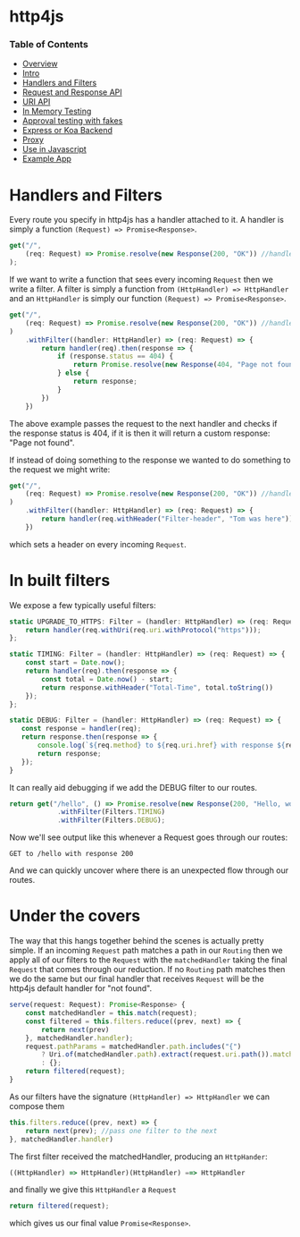 # http4js

### Table of Contents

- [Overview](/http4js/#basics)
- [Intro](/http4js/Intro/#intro)
- [Handlers and Filters](/http4js/Handlers-and-filters/#handlers-and-filters)
- [Request and Response API](/http4js/Request-and-response-api/#request-and-response-api)
- [URI API](/http4js/Uri-api/#uri-api)
- [In Memory Testing](/http4js/In-memory-testing/#in-memory-testing)
- [Approval testing with fakes](/http4js/Approval-testing-with-fakes/#approval-testing-with-fakes)
- [Express or Koa Backend](/http4js/Express-or-koa-backend/#express-or-koa-backend)
- [Proxy](/http4js/Proxy/#proxy)
- [Use in Javascript](/http4js/Use-in-javascript/#how-to-require-and-use-http4js-in-js)
- [Example App](https://github.com/TomShacham/http4js-eg)

# Handlers and Filters

Every route you specify in http4js has a handler attached to it. 
A handler is simply a function `(Request) => Promise<Response>`.

```typescript
get("/", 
    (req: Request) => Promise.resolve(new Response(200, "OK")) //handler
);
```

If we want to write a function that sees every incoming `Request` then we write a filter.
A filter is simply a function from `(HttpHandler) => HttpHandler` and an
`HttpHandler` is simply our function `(Request) => Promise<Response>`.

```typescript
get("/", 
    (req: Request) => Promise.resolve(new Response(200, "OK")) //handler
)
    .withFilter((handler: HttpHandler) => (req: Request) => {
        return handler(req).then(response => {
            if (response.status == 404) {
                return Promise.resolve(new Response(404, "Page not found"));
            } else {
                return response;
            }
        })
    })
```

The above example passes the request to the next handler and checks if the response status is 404, 
if it is then it will return a custom response: "Page not found".
 
If instead of doing something to the response we wanted to do something to the request we might write:

```typescript
get("/", 
    (req: Request) => Promise.resolve(new Response(200, "OK")) //handler
)
    .withFilter((handler: HttpHandler) => (req: Request) => {
        return handler(req.withHeader("Filter-header", "Tom was here"))
    })
```

which sets a header on every incoming `Request`.

# In built filters

We expose a few typically useful filters:

```typescript
static UPGRADE_TO_HTTPS: Filter = (handler: HttpHandler) => (req: Request) => {
    return handler(req.withUri(req.uri.withProtocol("https")));
};

static TIMING: Filter = (handler: HttpHandler) => (req: Request) => {
    const start = Date.now();
    return handler(req).then(response => {
        const total = Date.now() - start;
        return response.withHeader("Total-Time", total.toString())
    });
};

static DEBUG: Filter = (handler: HttpHandler) => (req: Request) => {
   const response = handler(req);
   return response.then(response => {
       console.log(`${req.method} to ${req.uri.href} with response ${response.status}`);
       return response;
   });
}
```

It can really aid debugging if we add the DEBUG filter to our routes. 

```typescript
return get("/hello", () => Promise.resolve(new Response(200, "Hello, world!")))
            .withFilter(Filters.TIMING)
            .withFilter(Filters.DEBUG);
```

Now we'll see output like this whenever a Request goes through our routes: 

```text
GET to /hello with response 200
```

And we can quickly uncover where there is an unexpected flow through our routes.

# Under the covers

The way that this hangs together behind the scenes is actually pretty simple.
If an incoming `Request` path matches a path in our `Routing` then we apply 
all of our filters to the `Request` with the `matchedHandler` taking the final `Request`
that comes through our reduction. If no `Routing` path matches then we do the same but
our final handler that receives `Request` will be the http4js default handler for "not found". 

```typescript
serve(request: Request): Promise<Response> {
    const matchedHandler = this.match(request);
    const filtered = this.filters.reduce((prev, next) => {
        return next(prev)
    }, matchedHandler.handler);
    request.pathParams = matchedHandler.path.includes("{")
        ? Uri.of(matchedHandler.path).extract(request.uri.path()).matches
        : {};
    return filtered(request);
}
```

As our filters have the signature `(HttpHandler) => HttpHandler` we can compose them

```typescript
this.filters.reduce((prev, next) => {
    return next(prev); //pass one filter to the next
}, matchedHandler.handler)
```

The first filter received the matchedHandler, producing an `HttpHander`:

```typescript
((HttpHandler) => HttpHandler)(HttpHandler) ==> HttpHandler
```

and finally we give this `HttpHandler` a `Request`

```typescript
return filtered(request);
```

which gives us our final value `Promise<Response>`.